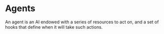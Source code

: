 # Agents

An agent is an AI endowed with a series of resources to act on, and a set of hooks that define when it will take such actions.
